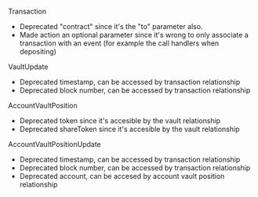 Transaction
- Deprecated "contract" since it's the "to" parameter also. 
- Made action an optional parameter since it's wrong to only associate a transaction with an event (for example the call handlers when depositing)

VaultUpdate
- Deprecated timestamp, can be accessed by transaction relationship
- Deprecated block number, can be accessed by transaction relationship

AccountVaultPosition
- Deprecated token since it's accesible by the vault relationship 
- Deprecated shareToken since it's accesible by the vault relationship 

AccountVaultPositionUpdate
- Deprecated timestamp, can be accessed by transaction relationship
- Deprecated block number, can be accessed by transaction relationship
- Deprecated account, can be accesed by account vault position relationship

